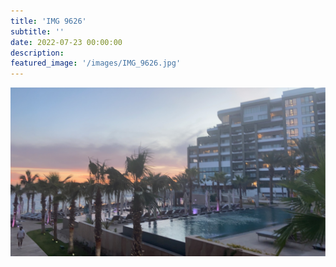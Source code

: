 ```yaml
---
title: 'IMG 9626'
subtitle: ''
date: 2022-07-23 00:00:00
description: 
featured_image: '/images/IMG_9626.jpg'
---
```


![](/images/IMG_9626.jpg)
